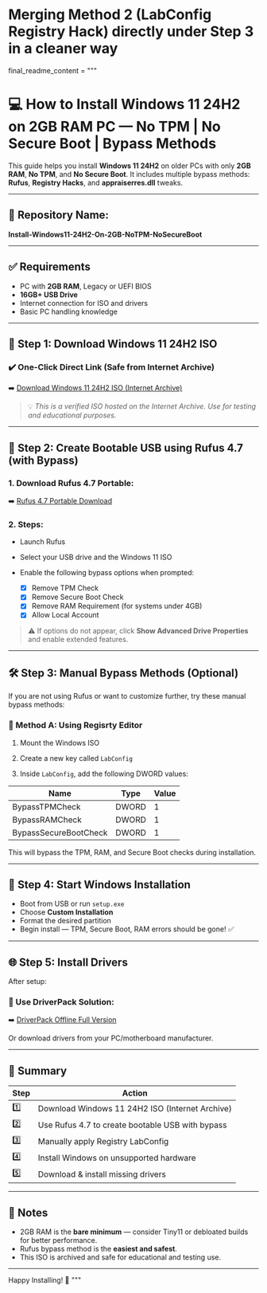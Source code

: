 # Merging Method 2 (LabConfig Registry Hack) directly under Step 3 in a cleaner way

final_readme_content = """
# 💻 How to Install Windows 11 24H2 on 2GB RAM PC — No TPM | No Secure Boot | Bypass Methods

This guide helps you install **Windows 11 24H2** on older PCs with only **2GB RAM**, **No TPM**, and **No Secure Boot**. It includes multiple bypass methods: **Rufus**, **Registry Hacks**, and **appraiserres.dll** tweaks.

---

## 📂 Repository Name:
**Install-Windows11-24H2-On-2GB-NoTPM-NoSecureBoot**

---

## ✅ Requirements

- PC with **2GB RAM**, Legacy or UEFI BIOS
- **16GB+ USB Drive**
- Internet connection for ISO and drivers
- Basic PC handling knowledge

---

## 🔻 Step 1: Download Windows 11 24H2 ISO

### ✔️ One-Click Direct Link (Safe from Internet Archive)
➡️ [Download Windows 11 24H2 ISO (Internet Archive)](https://archive.org/download/windows-11-24h2-iso_202501/Win11_24H2_English_x64.iso)

> 💡 *This is a verified ISO hosted on the Internet Archive. Use for testing and educational purposes.*

---

## 🔧 Step 2: Create Bootable USB using Rufus 4.7 (with Bypass)

### 1. Download Rufus 4.7 Portable:
➡️ [Rufus 4.7 Portable Download](https://github.com/pbatard/rufus/releases/download/v4.7/rufus-4.7p.exe)

### 2. Steps:

- Launch Rufus
- Select your USB drive and the Windows 11 ISO
- Enable the following bypass options when prompted:

  - [x] Remove TPM Check  
  - [x] Remove Secure Boot Check  
  - [x] Remove RAM Requirement (for systems under 4GB)  
  - [x] Allow Local Account

> ⚠️ If options do not appear, click **Show Advanced Drive Properties** and enable extended features.

---

## 🛠️ Step 3: Manual Bypass Methods (Optional)

If you are not using Rufus or want to customize further, try these manual bypass methods:

### 🔹 Method A: Using Regisrty Editor

1. Mount the Windows ISO  

2. Create a new key called `LabConfig`  
3. Inside `LabConfig`, add the following DWORD values:

| Name                  | Type   | Value |
|-----------------------|--------|-------|
| BypassTPMCheck        | DWORD  | 1     |
| BypassRAMCheck        | DWORD  | 1     |
| BypassSecureBootCheck | DWORD  | 1     |

This will bypass the TPM, RAM, and Secure Boot checks during installation.

---

## 🚀 Step 4: Start Windows Installation

- Boot from USB or run `setup.exe`
- Choose **Custom Installation**
- Format the desired partition
- Begin install — TPM, Secure Boot, RAM errors should be gone! ✅

---

## 🌐 Step 5: Install Drivers

After setup:

### 🔻 Use DriverPack Solution:
➡️ [DriverPack Offline Full Version](https://drp.su/en/foradmin)

Or download drivers from your PC/motherboard manufacturer.

---

## 📘 Summary

| Step | Action |
|------|--------|
| 1️⃣ | Download Windows 11 24H2 ISO (Internet Archive) |
| 2️⃣ | Use Rufus 4.7 to create bootable USB with bypass |
| 3️⃣ | Manually apply Registry LabConfig |
| 4️⃣ | Install Windows on unsupported hardware |
| 5️⃣ | Download & install missing drivers |

---

## 📎 Notes

- 2GB RAM is the **bare minimum** — consider Tiny11 or debloated builds for better performance.
- Rufus bypass method is the **easiest and safest**.
- This ISO is archived and safe for educational and testing use.

---

Happy Installing! 🎉
"""